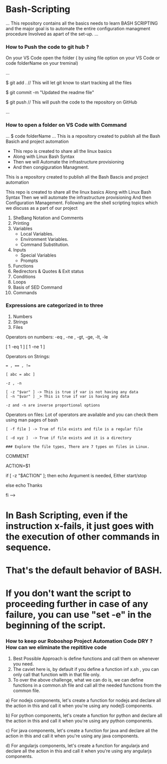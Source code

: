 # Bash-Scripting
...
This repository contains all the basics needs to learn BASH SCRIPTING and the major goal is to automate the entire configuration managment procedure Involved as apart of the set-up.
...


### How to Push the code to git hub ?
On your VS Code open the folder ( by using file option on your VS Code or code folderName on your treminal)


...
    
 $ git add .               // This will let git know to start tracking all the files

   $ git commit -m "Updated the readme file"

   $ git push                // This will push the code to the repository on GitHub

...

### How to open a folder on VS Code with Command

...
   $ code folderName
...
This is a repository created to publish all the Bash Basich and project automation

* This repo is created to share all the linux basics
* Along with Linux Bash Syntax
* Then we will Automate the infrastructure provisioning
* And then congiguration Managment.

This is a repository created to publish all the Bash Bascis and project automation

This repo is created to share all the linux basics
Along with Linux Bash Syntax
Then we will automate the infrastructure provisioning
And then Configuration Management.
Following are the shell scripting topics which we discuss as a part of our project
1. SheBang Notation and Comments
2. Printing
3. Variables
    - Local Variables.
    - Environment Variables.
    - Command Substitution.
4. Inputs
    - Special Variables
    - Prompts
5. Functions
6. Redirectors & Quotes & Exit status 
7. Conditions
8. Loops
9. Basis of SED Command
10. Commands

### Expressions are categorized in to three
1. Numbers
2. Strings
3. Files

Operators on numbers:
-eq , -ne , -gt, -ge, -lt, -le

[ 1 -eq 1 ] 
[ 1 -ne 1 ]

Operators on Strings:


    = , == , !=

    [ abc = abc ]

    -z , -n 

    [ -z "$var" ] -> This is true if var is not having any data
    [ -n "$var" ] _> This is true if var is having any data

    -z and -n are inverse proportional options


Operators on files:
    Lot of operators are available and you can check them using man pages of bash 

    [ -f file ] -> True of file exists and file is a regular file 

    [ -d xyz ]  -> True if file exists and it is a directory

    ### Explore the file types, There are 7 types on files in Linux.


COMMENT

ACTION=$1
 
if [ -z "$ACTION" ]; then 
    echo Argument is needed, Either start/stop
    
else 
    echo Thanks

fi  -->




# In Bash Scripting, even if the instruction x-fails, it just goes with the execution of other commands in sequence.
# That's the default behavior of BASH.
# If you don't want the script to proceeding further in case of any failure, you can use "set -e" in the beginning of the script.




###  How to keep our Roboshop Project Automation Code DRY ?  How can we eliminate the repititive code  

1) Best Possible Approach is define functions and call them on whenever you need.
2) The caviet here is, by default if you define a function inf x.sh , you can only call that function with in that file only.
3) To over the above challenge, what we can do is, we can define functions in a common.sh file and call all the needed functions from the common file.

a)  For nodejs components, let's create a function for nodejs and declare all the action in this and call it when you're using any nodejS   components.

b)  For python components, let's create a function for python and declare all the action in this and call it when you're using any python   components.

c)  For java components, let's create a function for java and declare all the action in this and call it when you're using any java components.

d)  For angularjs components, let's create a function for angularjs and declare all the action in this and call it when you're using any angularjs components.

